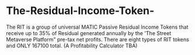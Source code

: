 # The-Residual-Income-Token-
The RIT is a group of universal MATIC Passive Residual Income Tokens that receive up to 35% of Residual generated annually by the 'The Street Metaverse Platform" pre-tax net profits. There are eight types of RIT tokens and ONLY 167100 total. (A Profitability Calculator TBA)
